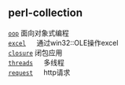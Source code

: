 ## perl-collection

[`oop`](https://github.com/hidinga/perl-collection/tree/main/oop) 			面向对象式编程  
[`excel`](https://github.com/hidinga/perl-collection/tree/main/excel) 　		通过win32::OLE操作excel  
[`closure`](https://github.com/hidinga/perl-collection/tree/main/closure)	闭包应用  
[`threads`](https://github.com/hidinga/perl-collection/tree/main/threads) 　	多线程  
[`request`](https://github.com/hidinga/perl-collection/tree/main/request) 　	http请求  